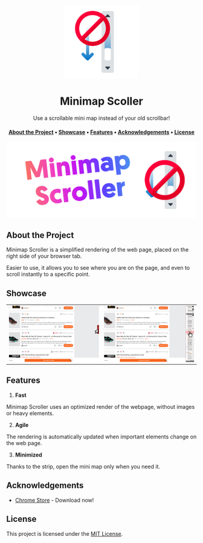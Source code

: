 <a name="readme-top"></a>
<!--
*** Thanks for using Document My Project. (https://github.com/luisvent/document_my_project) 
*** If you have a suggestion that would make this better, please fork  
*** the repo and create a pull request or simply open an issue.
*** Don't forget to give the project a star!
-->


<div align="center">

<a href="" target="_blank" title="Go to  website">
<img width="196px" alt="Minimap Scoller" src="img/icon.png">
</a>

# Minimap Scoller

Use a scrollable mini map instead of your old scrollbar!

</div>


<div align="center"><h4><a href="#about-the-project">About the Project</a> • <a href="#showcase">Showcase</a> • <a href="#features">Features</a> • <a href="#acknowledgements">Acknowledgements</a> • <a href="#license">License</a></h4></div>

<p align="center"><img src="img/logo.png" alt="Main Image"/></p>

<!-- TABLE_CONTENT_PLACEHOLDER -->

## About the Project

Minimap Scroller is a simplified rendering of the web page, placed on the right side of your browser tab.

Easier to use, it allows you to see where you are on the page, and even to scroll instantly to a specific point.



## Showcase

 <center>

<table>
<tr>
<td><a href="img/1.png"><img width="320" src="img/1.png"></a></td>
<td><a href="img/2.png"><img width="320" src="img/2.png"></a></td>
</tr>
</table>

</center>

## Features

1. **Fast**

Minimap Scroller uses an optimized render of the webpage, without images or heavy elements.

2. **Agile**

The rendering is automatically updated when important elements change on the web page.

3. **Minimized**

Thanks to the strip, open the mini map only when you need it.



## Acknowledgements

- [Chrome Store](https://chromewebstore.google.com/detail/minimap-scroller/gchpemfjngonblllebgljnaaboembklm) - Download now!


## License

This project is licensed under the [MIT License](https://opensource.org/licenses/MIT).